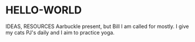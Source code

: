 # HELLO-WORLD
IDEAS, RESOURCES
Aarbuckle present, but Bill I am called for mostly. I give my cats PJ's daily and I aim to practice yoga.

